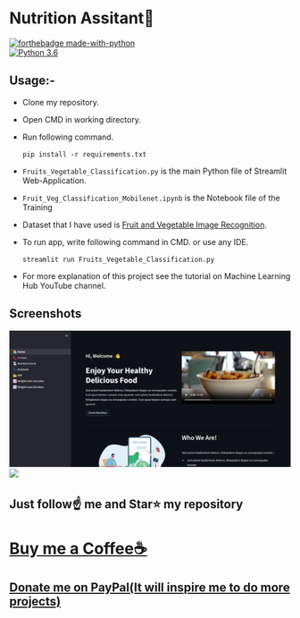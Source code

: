# Nutrition Assitant🍅

[![forthebadge made-with-python](http://ForTheBadge.com/images/badges/made-with-python.svg)](https://www.python.org/)  
[![Python 3.6](https://img.shields.io/badge/python-3.6-blue.svg)](https://www.python.org/downloads/release/python-360/)

## Usage:-

-   Clone my repository.
-   Open CMD in working directory.
-   Run following command.

    ```
    pip install -r requirements.txt
    ```

-   `Fruits_Vegetable_Classification.py` is the main Python file of Streamlit Web-Application.
-   `Fruit_Veg_Classification_Mobilenet.ipynb` is the Notebook file of the Training
-   Dataset that I have used is [Fruit and Vegetable Image Recognition](https://www.kaggle.com/kritikseth/fruit-and-vegetable-image-recognition).
-   To run app, write following command in CMD. or use any IDE.

    ```
    streamlit run Fruits_Vegetable_Classification.py
    ```

-   For more explanation of this project see the tutorial on Machine Learning Hub YouTube channel.

## Screenshots

<img src="https://github.com/panchal2002/Nutrition-Assistant/blob/main/Screenshots/Home.jpeg">
<img src="https://github.com/panchal2002/Nutrition-Assistant/Screenshots/Reg-Login.jpeg">

## Just follow☝️ me and Star⭐ my repository

# [Buy me a Coffee☕](https://www.buymeacoffee.com/spidy20)

## [Donate me on PayPal(It will inspire me to do more projects)](https://www.paypal.me/spidy1820)
